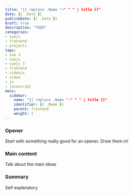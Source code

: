 ```yaml
---
title: "{{ replace .Name "-" " " | title }}"
date: {{ .Date }}
publishDate: {{ .Date }}
draft: true
description: "TODO"
categories:
- vuejs
- frontend
- projects
tags:
- vue 3
- vuejs
- vuejs 3
- frontend
- videojs
- video
- js
- javascript
menu:
  sidebar:
    name: "{{ replace .Name "-" " " | title }}"
    identifier: {{ .Name }}
    parent: frontend
    weight: 1
---
```


### Opener
Start with something really good for an opener. Draw them in!

### Main content
Talk about the main ideas

### Summary
Self explanatory
